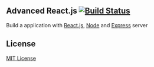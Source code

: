 ## Advanced React.js [![Build Status][travis-image]][travis-url]
Build a application with [React.js](https://reactjs.org), [Node](https://nodejs.org/en/) and [Express](expressjs.com) server

## License

[MIT License](http://en.wikipedia.org/wiki/MIT_License)

[travis-url]: https://travis-ci.org/29ff/advanced_react
[travis-image]: https://travis-ci.org/29ff/advanced_react.svg?branch=master
